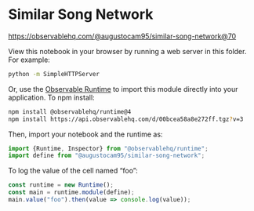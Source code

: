 # Similar Song Network

https://observablehq.com/@augustocam95/similar-song-network@70

View this notebook in your browser by running a web server in this folder. For
example:

~~~sh
python -m SimpleHTTPServer
~~~

Or, use the [Observable Runtime](https://github.com/observablehq/runtime) to
import this module directly into your application. To npm install:

~~~sh
npm install @observablehq/runtime@4
npm install https://api.observablehq.com/d/00bcea58a8e272ff.tgz?v=3
~~~

Then, import your notebook and the runtime as:

~~~js
import {Runtime, Inspector} from "@observablehq/runtime";
import define from "@augustocam95/similar-song-network";
~~~

To log the value of the cell named “foo”:

~~~js
const runtime = new Runtime();
const main = runtime.module(define);
main.value("foo").then(value => console.log(value));
~~~
